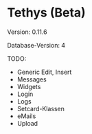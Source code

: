 Tethys (Beta)
=============

Version: 0.11.6

Database-Version: 4

TODO:
* Generic Edit, Insert
* Messages
* Widgets
* Login
* Logs
* Setcard-Klassen
* eMails
* Upload
